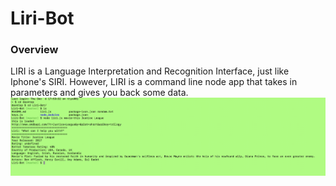 # Liri-Bot
### Overview
LIRI is a Language Interpretation and Recognition Interface, just like Iphone's SIRI. However, LIRI is a command line node app that takes in parameters and gives you back some data.
![alt text](assets/images/liri-bot.png)
